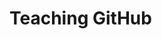 # Teaching GitHub

<!-- ONE -->
<!-- git clone -->
<!-- make changes -->
<!-- git add  -->
<!-- git commit -->
<!-- git push -->

<!-- TWO -->
<!-- git checkout -b <branch_name> -->
<!-- make changes -->
<!-- git add . -->
<!-- git commit -m "" -->
<!-- git push origin <branch_name> -->
<!-- go to github.com/repo_name -->
<!-- click on "Pull Requests" -->
<!-- merge the pull request -->

<!-- THREE -->
<!-- git checkout main -->
<!-- git pull origin main -->
